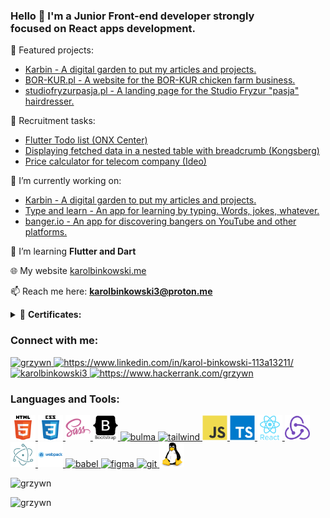 <h3>
  Hello 👋 I&apos;m a Junior Front-end developer strongly <br />
  focused on <strong> React</strong> apps development.
</h3> 

🌟 Featured projects:
  - [Karbin - A digital garden to put my articles and projects.](https://github.com/GrzywN/karbin)
  - [BOR-KUR.pl - A website for the BOR-KUR chicken farm business.](https://github.com/GrzywN/bor-kur)
  - [studiofryzurpasja.pl - A landing page for the Studio Fryzur "pasja" hairdresser.](https://github.com/GrzywN/pasja)

📝 Recruitment tasks:
  - [Flutter Todo list (ONX Center)](https://github.com/GrzywN/todo-flutter)
  - [Displaying fetched data in a nested table with breadcrumb (Kongsberg)](https://github.com/GrzywN/kongsberg)
  - [Price calculator for telecom company (Ideo)](https://github.com/GrzywN/telecom)

🔭 I’m currently working on:
- [Karbin - A digital garden to put my articles and projects.](https://github.com/GrzywN/karbin)
- [Type and learn - An app for learning by typing. Words, jokes, whatever.](https://github.com/GrzywN/type-and-learn)
- [banger.io - An app for discovering bangers on YouTube and other platforms.](https://github.com/GrzywN/banger-io)

🌱 I’m learning **Flutter and Dart**

🌐 My website [karolbinkowski.me](https://karolbinkowski.me)

📫 Reach me here: **[karolbinkowski3@proton.me](mailto:karolbinkowski3@proton.me)**

<details>
  <summary>🧾 <b>Certificates:</b></summary>
    <ul>
      <li>
        <a href="https://www.hackerrank.com/certificates/3f5a3d52e607">SQL (Basic) Certificate</a>
      </li>
      <li>
        <a href="https://www.hackerrank.com/certificates/c06bafa10847">JavaScript (Basic) Certificate</a>
      </li>
      <li>
        <a href="https://www.freecodecamp.org/certification/GrzywN/javascript-algorithms-and-data-structures">JavaScript Algorithms and Data Structures</a>
      </li>
      <li>
        <a href="https://www.freecodecamp.org/certification/GrzywN/responsive-web-design">Responsive Web Design</a>
      </li>
      <li>
        <a href="https://www.udemy.com/certificate/UC-31f917d9-73c4-47af-9e29-b2e20b6c49dd">JavaScript Unit Testing - The Practical Guide</a>
      </li>
      <li>
        <a href="https://www.udemy.com/certificate/UC-6c70d95d-7f13-49d9-90d3-95deeac422c7/">Clean Code</a>
      </li>
    </ul>
</details>

<h3>Connect with me:</h3>
<p>
  <a href="https://twitter.com/grzywn">
    <img
      src="https://raw.githubusercontent.com/rahuldkjain/github-profile-readme-generator/master/src/images/icons/Social/twitter.svg"
      alt="grzywn"
      height="30"
      width="40"
    />
  </a>
  <a href="https://www.linkedin.com/in/karol-binkowski-113a13211/">
    <img
      src="https://raw.githubusercontent.com/rahuldkjain/github-profile-readme-generator/master/src/images/icons/Social/linked-in-alt.svg"
      alt="https://www.linkedin.com/in/karol-binkowski-113a13211/"
      height="30"
      width="40"
    />
  </a>
  
  <a href="https://instagram.com/karolbinkowski3">
    <img
      src="https://raw.githubusercontent.com/rahuldkjain/github-profile-readme-generator/master/src/images/icons/Social/instagram.svg"
      alt="karolbinkowski3"
      height="30"
      width="40"
    />
  </a>
  
  <a href="https://www.hackerrank.com/grzywn">
    <img
        src="https://raw.githubusercontent.com/rahuldkjain/github-profile-readme-generator/master/src/images/icons/Social/hackerrank.svg"
        alt="https://www.hackerrank.com/grzywn"
        height="30"
        width="40"
    />
  </a>
</p>
<h3>Languages and Tools:</h3>
<p>
  <a href="https://www.w3.org/html/">
    <img
      src="https://raw.githubusercontent.com/devicons/devicon/master/icons/html5/html5-original-wordmark.svg"
      alt="html5"
      width="40"
      height="40"
    />
  </a>
  <a href="https://www.w3schools.com/css/">
    <img
      src="https://raw.githubusercontent.com/devicons/devicon/master/icons/css3/css3-original-wordmark.svg"
      alt="css3"
      width="40"
      height="40"
    />
  </a>
  <a href="https://sass-lang.com">
    <img
      src="https://raw.githubusercontent.com/devicons/devicon/master/icons/sass/sass-original.svg"
      alt="sass"
      width="40"
      height="40"
    />
  </a>

  <a href="https://getbootstrap.com">
    <img
      src="https://raw.githubusercontent.com/devicons/devicon/master/icons/bootstrap/bootstrap-plain-wordmark.svg"
      alt="bootstrap"
      width="40"
      height="40"
    />
  </a>
  <a href="https://bulma.io/">
    <img
      src="https://raw.githubusercontent.com/gilbarbara/logos/804dc257b59e144eaca5bc6ffd16949752c6f789/logos/bulma.svg"
      alt="bulma"
      width="40"
      height="40"
    />
  </a>

  <a href="https://tailwindcss.com/">
    <img
      src="https://www.vectorlogo.zone/logos/tailwindcss/tailwindcss-icon.svg"
      alt="tailwind"
      width="40"
      height="40"
    />
  </a>
  <a
    href="https://developer.mozilla.org/en-US/docs/Web/JavaScript"
  >
    <img
      src="https://raw.githubusercontent.com/devicons/devicon/master/icons/javascript/javascript-original.svg"
      alt="javascript"
      width="40"
      height="40"
    />
  </a>
  <a href="https://www.typescriptlang.org/">
    <img
      src="https://raw.githubusercontent.com/devicons/devicon/master/icons/typescript/typescript-original.svg"
      alt="typescript"
      width="40"
      height="40"
    />
  </a>
  <a href="https://reactjs.org/">
    <img
      src="https://raw.githubusercontent.com/devicons/devicon/master/icons/react/react-original-wordmark.svg"
      alt="react"
      width="40"
      height="40"
    />
  </a>
  <a href="https://redux.js.org">
    <img
      src="https://raw.githubusercontent.com/devicons/devicon/master/icons/redux/redux-original.svg"
      alt="redux"
      width="40"
      height="40"
    />
  </a>
  <a href="https://www.electronjs.org">
    <img
      src="https://raw.githubusercontent.com/devicons/devicon/master/icons/electron/electron-original.svg"
      alt="electron"
      width="40"
      height="40"
    />
  </a>

  <a href="https://webpack.js.org">
    <img
      src="https://raw.githubusercontent.com/devicons/devicon/d00d0969292a6569d45b06d3f350f463a0107b0d/icons/webpack/webpack-original-wordmark.svg"
      alt="webpack"
      width="40"
      height="40"
    />
  </a>
  <a href="https://babeljs.io/">
    <img
      src="https://www.vectorlogo.zone/logos/babeljs/babeljs-icon.svg"
      alt="babel"
      width="40"
      height="40"
    />
  </a>

  <a href="https://www.figma.com/">
    <img
      src="https://www.vectorlogo.zone/logos/figma/figma-icon.svg"
      alt="figma"
      width="40"
      height="40"
    />
  </a>
  <a href="https://git-scm.com/">
    <img
      src="https://www.vectorlogo.zone/logos/git-scm/git-scm-icon.svg"
      alt="git"
      width="40"
      height="40"
    />
  </a>

  <a href="https://www.linux.org/">
    <img
      src="https://raw.githubusercontent.com/devicons/devicon/master/icons/linux/linux-original.svg"
      alt="linux"
      width="40"
      height="40"
    />
  </a>
</p>

<img
    src="https://github-readme-stats.vercel.app/api?username=grzywn&show_icons=true&theme=tokyonight&locale=en&layout=compact"
    alt="grzywn"
/>

<img
    src="https://github-readme-stats.vercel.app/api/top-langs?username=grzywn&show_icons=true&theme=tokyonight&locale=en&layout=compact"
    alt="grzywn"
/>

